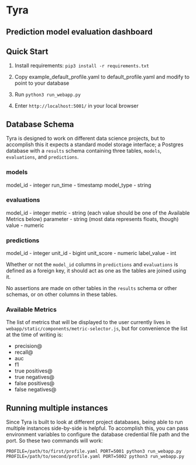 # Tyra

## Prediction model evaluation dashboard

## Quick Start

1. Install requirements: `pip3 install -r requirements.txt`

2. Copy example_default_profile.yaml to default_profile.yaml and modify to point to your database

3. Run `python3 run_webapp.py`

4. Enter `http://localhost:5001/` in your local browser

## Database Schema
Tyra is designed to work on different data science projects, but to accomplish this it expects a standard model storage interface; a Postgres database with a `results` schema containing three tables, `models`, `evaluations`, and `predictions`.

### models
model_id - integer
run_time - timestamp
model_type - string

### evaluations
model_id - integer
metric - string (each value should be one of the Available Metrics below)
parameter - string (most data represents floats, though)
value - numeric

### predictions
model_id - integer
unit_id - bigint
unit_score - numeric
label_value - int

Whether or not the `model_id` columns in `predictions` and `evaluations` is defined as a foreign key, it should act as one as the tables are joined using it.

No assertions are made on other tables in the `results` schema or other schemas, or on other columns in these tables.

### Available Metrics
The list of metrics that will be displayed to the user currently lives in `webapp/static/components/metric-selector.js`, but for convenience the list at the time of writing is:
- precision@
- recall@
- auc
- f1
- true positives@
- true negatives@
- false positives@
- false negatives@


## Running multiple instances
Since Tyra is built to look at different project databases, being able to run multiple instances side-by-side is helpful. To accomplish this, you can pass environment variables to configure the database credential file path and the port. So these two commands will work:

`PROFILE=/path/to/first/profile.yaml PORT=5001 python3 run_webapp.py`
`PROFILE=/path/to/second/profile.yaml PORT=5002 python3 run_webapp.py`

